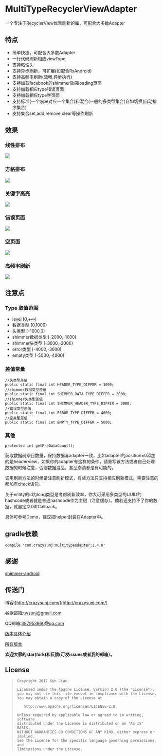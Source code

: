 # MultiTypeRecyclerViewAdapter
一个专注于RecyclerView优雅刷新的库，可配合大多数Adapter

## 特点

* 简单快捷，可配合大多数Adapter
* 一行代码刷新相应viewType
* 支持粘性头
* 支持异步刷新，可扩展(如配合RxAndroid)
* 支持高频率刷新(流畅,异步执行)
* 支持加载facebook的shimmer效果loading页面
* 支持加载相应type错误页面
* 支持加载相应type空页面
* 支持标准(一个type对应一个集合)和混合(一般的多类型集合)自如切换(自动排序集合)
* 支持集合set,add,remove,clear等操作刷新

## 效果
### 线性排布
![](https://github.com/crazysunj/crazysunj.github.io/blob/master/img/adapterHelper1.gif)

### 方格排布
![](https://github.com/crazysunj/crazysunj.github.io/blob/master/img/adapterHelper3.gif)

### 关键字高亮
![](https://github.com/crazysunj/crazysunj.github.io/blob/master/img/adapterHelper4.gif)

### 错误页面
![](https://github.com/crazysunj/crazysunj.github.io/blob/master/img/adapterHelper5.gif)

### 空页面
![](https://github.com/crazysunj/crazysunj.github.io/blob/master/img/adapterHelper7.gif)

### 高频率刷新
![](https://github.com/crazysunj/crazysunj.github.io/blob/master/img/adapterHelper6.gif)

## 注意点
### Type 取值范围

* level [0,+∞)
* 数据类型 [0,1000)
* 头类型 [-1000,0)
* shimmer数据类型 [-2000,-1000)
* shimmer头类型 [-3000,-2000)
* error类型 [-4000,-3000)
* empty类型 [-5000,-4000)

### 差值常量

```
//头类型差值
public static final int HEADER_TYPE_DIFFER = 1000;
//shimmer数据类型差值
public static final int SHIMMER_DATA_TYPE_DIFFER = 2000;
//shimmer头类型差值
public static final int SHIMMER_HEADER_TYPE_DIFFER = 3000;
//错误类型差值
public static final int ERROR_TYPE_DIFFER = 4000;
//空类型差值
public static final int EMPTY_TYPE_DIFFER = 5000;
```

### 其他

```
protected int getPreDataCount();
```
获取数据前条目数量，保持数据与adapter一致，比如adapter的position=0添加的是headerview，如果你的adapter有这样的条件，请重写该方法或者自己处理数据的时候注意，否则数据混乱，甚至崩溃都是有可能的。

调用刷新方法的时候请注意刷新模式，有些方法只支持相应刷新模式，需要注意的都加有check语句。

关于entity的id为long类型是考虑刷新效率，你大可采用多类型的UUID的hashcode或者就是普通hashcode作为主键（注意缓存）。倘若还支持不了你的数据，就自定义DiffCallback。

具体可参考Demo，建议把helper封装在Adapter中。

## gradle依赖

```
compile 'com.crazysunj:multitypeadapter:1.4.0'
```

## 感谢

[shimmer-android](https://github.com/facebook/shimmer-android)

## 传送门

博客:[http://crazysunj.com/](http://crazysunj.com/)

谷歌邮箱:twsunj@gmail.com

QQ邮箱:387953660@qq.com

[版本具体介绍](https://github.com/crazysunj/MultiTypeRecyclerViewAdapter/wiki)

[所有版本](https://github.com/crazysunj/MultiTypeRecyclerViewAdapter/releases)

**欢迎大家的star(fork)和反馈(可发issues或者我的邮箱）。**

## License

> ```
> Copyright 2017 Sun Jian
>
> Licensed under the Apache License, Version 2.0 (the "License");
> you may not use this file except in compliance with the License.
> You may obtain a copy of the License at
>
>    http://www.apache.org/licenses/LICENSE-2.0
>
> Unless required by applicable law or agreed to in writing, software
> distributed under the License is distributed on an "AS IS" BASIS,
> WITHOUT WARRANTIES OR CONDITIONS OF ANY KIND, either express or implied.
> See the License for the specific language governing permissions and
> limitations under the License.
> ```




